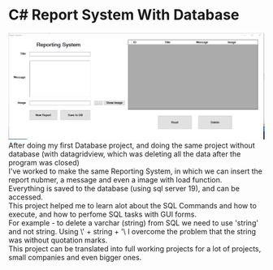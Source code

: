 # C# Report System With Database

<img src="Example.gif">
<br>
After doing my first Database project, and doing the same project without database (with datagridview, which was deleting all the data after the program was closed)
<br>
I've worked to make the same Reporting System, in which we can insert the report nubmer, a message and even a image with load function. 
<br>
Everything is saved to the database (using sql server 19), and can be accessed.
<br>
This project helped me to learn alot about the SQL Commands and how to execute, and how to perfome SQL tasks with GUI forms.
<br>
For example - to delete a varchar (string) from SQL we need to use 'string' and not string. Using \' + string + '\ I overcome the problem that the string was without quotation marks.
<br>
This project can be translated into full working projects for a lot of projects, small companies and even bigger ones.
